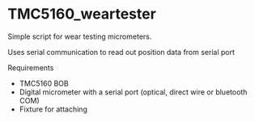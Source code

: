 # TMC5160_weartester
Simple script for wear testing micrometers.


Uses serial communication to read out position data from serial port


Requirements
  - TMC5160 BOB
  - Digital micrometer with a serial port (optical, direct wire or bluetooth COM)
  - Fixture for attaching

